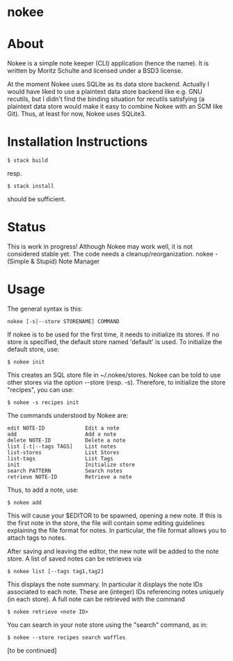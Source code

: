 # nokee

About
=====

Nokee is a simple note keeper (CLI) application (hence the name). It
is written by Moritz Schulte and licensed under a BSD3 license.

At the moment Nokee uses SQLite as its data store backend. Actually I
would have liked to use a plaintext data store backend like e.g. GNU
recutils, but I didn't find the binding situation for recutils
satisfying (a plaintext data store would make it easy to combine Nokee
with an SCM like Git). Thus, at least for now, Nokee uses SQLite3.

Installation Instructions
=========================

    $ stack build

resp.

    $ stack install

should be sufficient.

Status
======

This is work in progress! Although Nokee may work well, it is not
considered stable yet. The code needs a cleanup/reorganization.
nokee - (Simple & Stupid) Note Manager

Usage
=====

The general syntax is this:

    nokee [-s|--store STORENAME] COMMAND

If nokee is to be used for the first time, it needs to initialize its
stores. If no store is specified, the default store named 'default' is used.
To initialize the default store, use:

    $ nokee init

This creates an SQL store file in ~/.nokee/stores. Nokee can be told
to use other stores via the option --store (resp. -s). Therefore, to
initialize the store "recipes", you can use:

    $ nokee -s recipes init

The commands understood by Nokee are:

    edit NOTE-ID             Edit a note
    add                      Add a note
    delete NOTE-ID           Delete a note
    list [-t|--tags TAGS]    List notes
    list-stores              List Stores
    list-tags                List Tags
    init                     Initialize store
    search PATTERN           Search notes
    retrieve NOTE-ID         Retrieve a note

Thus, to add a note, use:

    $ nokee add

This will cause your $EDITOR to be spawned, opening a new note. If
this is the first note in the store, the file will contain some
editing guidelines explaining the file format for notes. In
particular, the file format allows you to attach tags to notes.

After saving and leaving the editor, the new note will be added to the
note store. A list of saved notes can be retrieves via

    $ nokee list [--tags tag1,tag2]

This displays the note summary. In particular it displays the note IDs
associated to each note. These are (integer) IDs referencing notes
uniquely (in each store). A full note can be retrieved with the
command

    $ nokee retrieve <note ID>

You can search in your note store using the "search" command, as in:

    $ nokee --store recipes search waffles

[to be continued]
